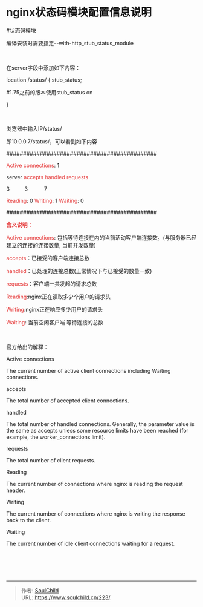 # nginx状态码模块配置信息说明

<!--more-->
#状态码模块

编译安装时需要指定--with-http_stub_status_module

&nbsp;

在server字段中添加如下内容：

location /status/ {
stub_status;

#1.75之前的版本使用stub_status on

}

&nbsp;

浏览器中输入IP/status/

即10.0.0.7/status/，可以看到如下内容

#############################################

<span style="color: #e53333;">Active connectio</span><span style="color: #e53333;">ns</span>: 1

server <span style="color: #e53333;">accepts</span> <span style="color: #e53333;">han</span><span style="color: #e53333;">dled</span> <span style="color: #e53333;">requests</span>

3          3           7

<span style="color: #e53333;">Rea</span><span style="color: #e53333;">ding</span>: 0 <span style="color: #e53333;">W</span><span style="color: #e53333;">riting</span>: 1 <span style="color: #e53333;">Waiting</span>: 0

#############################################

<strong><span style="color: #e53333; font-size: 14px;">含义说明：</span></strong>

<span style="color: #e53333;">Active connections</span>: 包括等待连接在内的当前活动客户端连接数。(与服务器已经建立的连接的连接数量, 当前并发数量)

<span style="color: #e53333;">accepts</span>：已接受的客户端连接总数

<span style="color: #e53333;">han</span><span style="color: #e53333;">dled</span>：已处理的连接总数(正常情况下与已接受的数量一致)

<span style="color: #e53333;">req</span><span style="color: #e53333;">uests</span>：客户端一共发起的请求总数

<span style="color: #e53333;">Re</span><span style="color: #e53333;">ading</span>:nginx正在读取多少个用户的请求头

<span style="color: #e53333;">Writ</span><span style="color: #e53333;">ing</span>:nginx正在响应多少用户的请求头

<span style="color: #e53333;">Wait</span><span style="color: #e53333;">ing</span>: 当前空闲客户端 等待连接的总数

&nbsp;

官方给出的解释：

Active connections

The current number of active client connections including Waiting connections.

accepts

The total number of accepted client connections.

handled

The total number of handled connections. Generally, the parameter value is the same as accepts unless some resource limits have been reached (for example, the worker_connections limit).

requests

The total number of client requests.

Reading

The current number of connections where nginx is reading the request header.

Writing

The current number of connections where nginx is writing the response back to the client.

Waiting

The current number of idle client connections waiting for a request.

&nbsp;
<pre></pre>
&nbsp;


---

> 作者: [SoulChild](https://www.soulchild.cn)  
> URL: https://www.soulchild.cn/223/  

